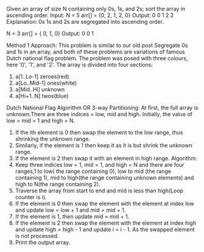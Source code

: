 Given an array of size N containing only 0s, 1s, and 2s; sort the array in ascending order.
Input: 
N = 5
arr[] = {0, 2, 1, 2, 0}
Output: 0 0 1 2 2 
Explanation: 0s 1s and 2s are segregated into ascending order.

N = 3
arr[] = { 0, 1, 0}
Output: 0 0 1

Method 1
Approach: 
This problem is similar to our old post Segregate 0s and 1s in an array, and both of these problems are variations of famous Dutch national flag problem.
The problem was posed with three colours, here '0', '1', and '2'. The array is divided into four sections:
1. a[1..Lo-1] zeroes(red)
2. a[Lo..Mid-1] ones(white)
3. a[Mid..Hi] unknown 
4. a[Hi+1..N] twos(blue)

Dutch National Flag Algorithm OR 3-way Partitioning:
At first, the full array is unknown.There are three indices = low, mid and high. Initially, the value of low = mid = 1 and high = N.
1. If the ith element is 0 then swap the element to the low range, thus shrinking the unknown range.
2. Similarly, if the element is 1 then keep it as it is but shrink the unknown range.
3. If the element is 2 then swap it with an element in high range.
Algorithm:
1. Keep three indices low = 1, mid = 1, and high = N and there are four ranges,1 to low( the range containing 0), low to mid (the range containing 1), mid to high(the range containing unknown elements) and high to N(the range containing 2).
2. Traverse the array from start to end and mid is less than high(Loop counter is i).
3. If the element is 0 then swap the element with the element at index low and update low = low + 1 and mid = mid + 1.
4. If the element is 1, then update mid = mid + 1.
5. If the element is 2 then swap the element with the element at index high and update high = high - 1 and update i = i - 1. As the swapped element is not processed.
6. Print the output array.


